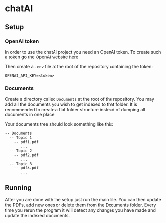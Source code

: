 # chatAI

## Setup

### OpenAI token

In order to use the chatAI project you need an OpenAI token.
To create such a token go the OpenAI website [here](https://platform.openai.com/overview)

Then create a `.env` file at the root of the repository containing the token:

```text
OPENAI_API_KEY=<token>
```

### Documents

Create a directory called `Documents` at the root of the repository.
You may add all the documents you wish to get indexed to that folder.
It is recommended to create a flat folder structure instead of dumping
all documents in one place.

Your documents tree should look something like this:

```text
-- Documents
  -- Topic 1
    -- pdf1.pdf
       ...
  -- Topic 2
    -- pdf2.pdf
       ...
  -- Topic 3
    -- pdf3.pdf
       ...
```

## Running

After you are done with the setup just run the main file.
You can then update the PDFs, add new ones or delete them from the 
Documents folder. Every time you rerun the program it will detect
any changes you have made and update the indexed documents.